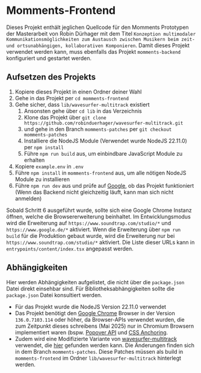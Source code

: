 # Momments-Frontend
Dieses Projekt enthält jeglichen Quellcode für den Momments Prototypen der Masterarbeit von Robin Dürhager mit dem Titel `Konzeption multimodaler Kommunikationsmöglichkeiten zum Austausch zwischen Musikern beim zeit- und ortsunabhängigen, kollaborativen Komponieren`. Damit dieses Projekt verwendet werden kann, muss ebenfalls das Projekt `momments-backend` konfiguriert und gestartet werden.

## Aufsetzen des Projekts
1. Kopiere dieses Projekt in einen Ordner deiner Wahl
2. Gehe in das Projekt per `cd momments-frontend`
3. Gehe sicher, dass `lib/wavesurfer-multitrack` existiert
   1. Ansonsten gehe über `cd lib` in das Verzeichnis
   2. Klone das Projekt über `git clone https://github.com/robinduerhager/wavesurfer-multitrack.git`
   3. und gehe in den Branch `momments-patches` per `git checkout momments-patches`
   4. Installiere die NodeJS Module (Verwendet wurde NodeJS 22.11.0) per `npm install`
   5. Führe `npm run build` aus, um einbindbare JavaScript Module zu erhalten
4. Kopiere `example.env` in `.env`
5. Führe `npm install` in `momments-frontend` aus, um alle nötigen NodeJS Module zu installieren
6. Führe `npm run dev` aus und prüfe auf [Google](https://www.google.com/), ob das Projekt funktioniert (Wenn das Backend nicht gleichzeitig läuft, kann man sich nicht anmelden)

Sobald Schritt 6 ausgeführt wurde, sollte sich eine Google Chrome Instanz öffnen, welche die Browsererweiterung beinhaltet. Im Entwicklungsmodus wird die Erweiterung auf `https://www.soundtrap.com/studio/*` und `https://www.google.de/*` aktiviert. Wenn die Erweiterung über `npm run build` für die Produktion gebaut wurde, wird die Erweiterung nur bei `https://www.soundtrap.com/studio/*` aktiviert. Die Liste dieser URLs kann in `entrypoints/content/index.tsx` angepasst werden.

## Abhängigkeiten
Hier werden Abhängigkeiten aufgelistet, die nicht über die `package.json` Datei direkt einsehbar sind. Für Bibliotheksabhängigkeiten sollte die `package.json` Datei konsultiert werden.

* Für das Projekt wurde die NodeJS Version 22.11.0 verwendet
* Das Projekt benötigt den [Google Chrome](https://www.google.com/intl/de_de/chrome/) Browser in der Version `136.0.7103.114` oder höher, da Browser-APIs verwendet wurden, die zum Zeitpunkt dieses schreibens (Mai 2025) nur in Chromium Browsern implementiert waren (bspw. [Popover API](https://developer.mozilla.org/en-US/docs/Web/API/Popover_API) und [CSS Anchoring](https://developer.mozilla.org/en-US/docs/Web/CSS/anchor).
* Zudem wird eine Modifizierte Variante von [wavesurfer-multitrack](https://github.com/katspaugh/wavesurfer-multitrack) verwendet, die [hier](https://github.com/robinduerhager/wavesurfer-multitrack/tree/momments-patches) gefunden werden kann. Die Änderungen finden sich in dem Branch `momments-patches`. Diese Patches müssen als build in `momments-frontend` im Ordner `lib/wavesurfer-multitrack` hinterlegt werden.